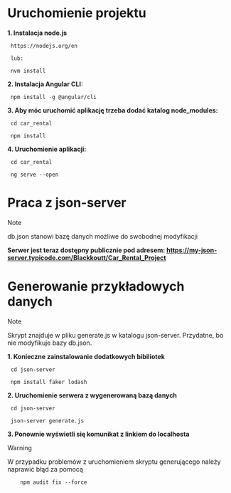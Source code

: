 # Uruchomienie projektu

**1. Instalacja node.js**

   ```
    https://nodejs.org/en

    lub:
   
    nvm install
   ```

**2. Instalacja Angular CLI:**

   ```
    npm install -g @angular/cli
   ```

**3. Aby móc uruchomić aplikację trzeba dodać katalog node_modules:**
   ```
    cd car_rental
   
    npm install
   ```

**4. Uruchomienie aplikacji:**
   ```
    cd car_rental
   
    ng serve --open
   ```

# Praca z json-server

> [!NOTE]
> db.json stanowi bazę danych możliwe do swobodnej modyfikacji

**Serwer jest teraz dostępny publicznie pod adresem: https://my-json-server.typicode.com/Blackkoutt/Car_Rental_Project**


# Generowanie przykładowych danych

> [!NOTE]
> Skrypt znajduje w pliku generate.js w katalogu json-server. Przydatne, bo nie modyfikuje bazy db.json.


**1. Konieczne zainstalowanie dodatkowych bibiliotek**
   ```
    cd json-server
   
    npm install faker lodash
   ```

**2. Uruchomienie serwera z wygenerowaną bazą danych**

   ```
    cd json-server
   
    json-server generate.js
   ```

**3. Ponownie wyświetli się komunikat z linkiem do localhosta**

  > [!WARNING]
  > W przypadku problemów z uruchomieniem skryptu generującego należy naprawić błąd za pomocą

        npm audit fix --force
